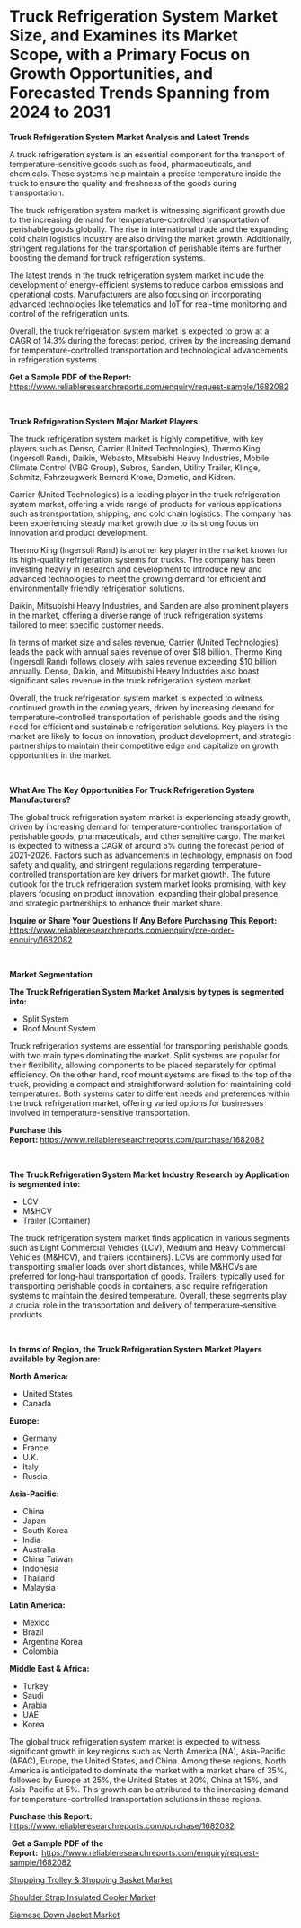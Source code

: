 <p><h1>Truck Refrigeration System Market Size, and Examines its Market Scope, with a Primary Focus on Growth Opportunities, and Forecasted Trends Spanning from 2024 to 2031</h1></p><p><strong>Truck Refrigeration System Market Analysis and Latest Trends</strong></p>
<p><p>A truck refrigeration system is an essential component for the transport of temperature-sensitive goods such as food, pharmaceuticals, and chemicals. These systems help maintain a precise temperature inside the truck to ensure the quality and freshness of the goods during transportation.</p><p>The truck refrigeration system market is witnessing significant growth due to the increasing demand for temperature-controlled transportation of perishable goods globally. The rise in international trade and the expanding cold chain logistics industry are also driving the market growth. Additionally, stringent regulations for the transportation of perishable items are further boosting the demand for truck refrigeration systems.</p><p>The latest trends in the truck refrigeration system market include the development of energy-efficient systems to reduce carbon emissions and operational costs. Manufacturers are also focusing on incorporating advanced technologies like telematics and IoT for real-time monitoring and control of the refrigeration units.</p><p>Overall, the truck refrigeration system market is expected to grow at a CAGR of 14.3% during the forecast period, driven by the increasing demand for temperature-controlled transportation and technological advancements in refrigeration systems.</p></p>
<p><strong>Get a Sample PDF of the Report:&nbsp;</strong> <a href="https://www.reliableresearchreports.com/enquiry/request-sample/1682082">https://www.reliableresearchreports.com/enquiry/request-sample/1682082</a></p>
<p>&nbsp;</p>
<p><strong>Truck Refrigeration System Major Market Players</strong></p>
<p><p>The truck refrigeration system market is highly competitive, with key players such as Denso, Carrier (United Technologies), Thermo King (Ingersoll Rand), Daikin, Webasto, Mitsubishi Heavy Industries, Mobile Climate Control (VBG Group), Subros, Sanden, Utility Trailer, Klinge, Schmitz, Fahrzeugwerk Bernard Krone, Dometic, and Kidron.</p><p>Carrier (United Technologies) is a leading player in the truck refrigeration system market, offering a wide range of products for various applications such as transportation, shipping, and cold chain logistics. The company has been experiencing steady market growth due to its strong focus on innovation and product development.</p><p>Thermo King (Ingersoll Rand) is another key player in the market known for its high-quality refrigeration systems for trucks. The company has been investing heavily in research and development to introduce new and advanced technologies to meet the growing demand for efficient and environmentally friendly refrigeration solutions.</p><p>Daikin, Mitsubishi Heavy Industries, and Sanden are also prominent players in the market, offering a diverse range of truck refrigeration systems tailored to meet specific customer needs.</p><p>In terms of market size and sales revenue, Carrier (United Technologies) leads the pack with annual sales revenue of over $18 billion. Thermo King (Ingersoll Rand) follows closely with sales revenue exceeding $10 billion annually. Denso, Daikin, and Mitsubishi Heavy Industries also boast significant sales revenue in the truck refrigeration system market.</p><p>Overall, the truck refrigeration system market is expected to witness continued growth in the coming years, driven by increasing demand for temperature-controlled transportation of perishable goods and the rising need for efficient and sustainable refrigeration solutions. Key players in the market are likely to focus on innovation, product development, and strategic partnerships to maintain their competitive edge and capitalize on growth opportunities in the market.</p></p>
<p>&nbsp;</p>
<p><strong>What Are The Key Opportunities For Truck Refrigeration System Manufacturers?</strong></p>
<p><p>The global truck refrigeration system market is experiencing steady growth, driven by increasing demand for temperature-controlled transportation of perishable goods, pharmaceuticals, and other sensitive cargo. The market is expected to witness a CAGR of around 5% during the forecast period of 2021-2026. Factors such as advancements in technology, emphasis on food safety and quality, and stringent regulations regarding temperature-controlled transportation are key drivers for market growth. The future outlook for the truck refrigeration system market looks promising, with key players focusing on product innovation, expanding their global presence, and strategic partnerships to enhance their market share.</p></p>
<p><strong>Inquire or Share Your Questions If Any Before Purchasing This Report:</strong> <a href="https://www.reliableresearchreports.com/enquiry/pre-order-enquiry/1682082">https://www.reliableresearchreports.com/enquiry/pre-order-enquiry/1682082</a></p>
<p>&nbsp;</p>
<p><strong>Market Segmentation</strong></p>
<p><strong>The Truck Refrigeration System Market Analysis by types is segmented into:</strong></p>
<p><ul><li>Split System</li><li>Roof Mount System</li></ul></p>
<p><p>Truck refrigeration systems are essential for transporting perishable goods, with two main types dominating the market. Split systems are popular for their flexibility, allowing components to be placed separately for optimal efficiency. On the other hand, roof mount systems are fixed to the top of the truck, providing a compact and straightforward solution for maintaining cold temperatures. Both systems cater to different needs and preferences within the truck refrigeration market, offering varied options for businesses involved in temperature-sensitive transportation.</p></p>
<p><strong>Purchase this Report:&nbsp;</strong><a href="https://www.reliableresearchreports.com/purchase/1682082">https://www.reliableresearchreports.com/purchase/1682082</a></p>
<p>&nbsp;</p>
<p><strong>The Truck Refrigeration System Market Industry Research by Application is segmented into:</strong></p>
<p><ul><li>LCV</li><li>M&HCV</li><li>Trailer (Container)</li></ul></p>
<p><p>The truck refrigeration system market finds application in various segments such as Light Commercial Vehicles (LCV), Medium and Heavy Commercial Vehicles (M&HCV), and trailers (containers). LCVs are commonly used for transporting smaller loads over short distances, while M&HCVs are preferred for long-haul transportation of goods. Trailers, typically used for transporting perishable goods in containers, also require refrigeration systems to maintain the desired temperature. Overall, these segments play a crucial role in the transportation and delivery of temperature-sensitive products.</p></p>
<p>&nbsp;</p>
<p><strong>In terms of Region, the Truck Refrigeration System Market Players available by Region are:</strong></p>
<p>
    <p> <strong> North America: </strong>
        <ul>
            <li>United States</li>
            <li>Canada</li>
        </ul>
        </p> 
    <p> <strong> Europe: </strong>
        <ul>
            <li>Germany</li>
            <li>France</li>
            <li>U.K.</li>
            <li>Italy</li>
            <li>Russia</li>
        </ul>
        </p> 
    <p> <strong> Asia-Pacific: </strong>
        <ul>
            <li>China</li>
            <li>Japan</li>
            <li>South Korea</li>
            <li>India</li>
            <li>Australia</li>
            <li>China Taiwan</li>
            <li>Indonesia</li>
            <li>Thailand</li>
            <li>Malaysia</li>
        </ul>
        </p> 
    <p> <strong> Latin America: </strong>
        <ul>
            <li>Mexico</li>
            <li>Brazil</li>
            <li>Argentina Korea</li>
            <li>Colombia</li>
        </ul>
        </p> 
    <p> <strong> Middle East & Africa: </strong>
        <ul>
            <li>Turkey</li>
            <li>Saudi</li>
            <li>Arabia</li>
            <li>UAE</li>
            <li>Korea</li>
        </ul>
    </p>
    </p>
<p><p>The global truck refrigeration system market is expected to witness significant growth in key regions such as North America (NA), Asia-Pacific (APAC), Europe, the United States, and China. Among these regions, North America is anticipated to dominate the market with a market share of 35%, followed by Europe at 25%, the United States at 20%, China at 15%, and Asia-Pacific at 5%. This growth can be attributed to the increasing demand for temperature-controlled transportation solutions in these regions.</p></p>
<p><strong>Purchase this Report: </strong><a href="https://www.reliableresearchreports.com/purchase/1682082">https://www.reliableresearchreports.com/purchase/1682082</a></p>
<p>&nbsp;<strong>Get a Sample PDF of the Report:&nbsp;&nbsp;</strong><a href="https://www.reliableresearchreports.com/enquiry/request-sample/1682082">https://www.reliableresearchreports.com/enquiry/request-sample/1682082</a></p>
<p><strong></strong></p>
<p><p><a href="https://view.publitas.com/reportprime-1/shopping-trolley-shopping-basket-market-research-report-unlocks-analysis-on-the-market-financial-status-market-size-and-market-revenue-upto-2030/">Shopping Trolley & Shopping Basket Market</a></p><p><a href="https://view.publitas.com/reportprime-1/shoulder-strap-insulated-cooler-market-size-market-share-and-global-market-analysis-report-2023-2030/">Shoulder Strap Insulated Cooler Market</a></p><p><a href="https://view.publitas.com/reportprime-1/siamese-down-jacket-market-size-growth-and-forecast-from-2023-2030/">Siamese Down Jacket Market</a></p></p>
